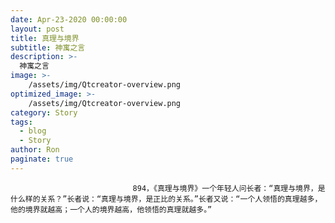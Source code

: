 ```yaml
---
date: Apr-23-2020 00:00:00
layout: post
title: 真理与境界
subtitle: 神寓之言
description: >-
  神寓之言
image: >-
    /assets/img/Qtcreator-overview.png
optimized_image: >-
    /assets/img/Qtcreator-overview.png
category: Story
tags:
  - blog
  - Story
author: Ron
paginate: true
---
```


							　　894，《真理与境界》一个年轻人问长者：“真理与境界，是什么样的关系？”长者说：“真理与境界，是正比的关系。”长者又说：“一个人领悟的真理越多，他的境界就越高；一个人的境界越高，他领悟的真理就越多。”
							
							
						